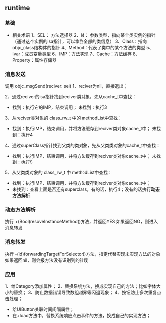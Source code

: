## runtime

### 基础
- 相关术语
1、SEL： 方法选择器
2、id： 参数类型，指向某个类实例的指针（通过这个实例的isa指针，可以拿到全部的类信息）
3、Class：指向objc_class结构体的指针
4、Method：代表了类中的某个方法的类型
5、Ivar：成员变量类型
6、IMP：方法实现
7、Cache：方法缓存
8、Property：属性存储器




### 消息发送
调用 objc_msgSend(reciver: sel)
1、reciver为nil，直接退出；

2、通过reciver的isa指针找到reciver类对象，先从cache_t中查找：
- 找到：执行它的IMP，结束调用；  未找到：执行3

3、从reciver类对象的 class_rw_t 中的 methodList中查找：
- 找到：执行IMP，结束调用，并将方法缓存到reciver类对象cache_t中；  未找到：执行4

4、通过superClass指针找到父类的类对象，先从父类类对象的cache_t中查找：
- 找到：执行IMP，结束调用，并将方法缓存到reciver类对象cache_t中；  未找到：执行5

5、从父类类对象的 class_rw_t 中 methodList中查找：
- 找到：执行IMP，结束调用，并将方法缓存到reciver类对象cache_t中； 
- 未找到：查看上面是否还有superclass，有的话，执行4；没有的话执行**动态方法解析**


### 动态方法解析
执行 +(Bool)resoveInstanceMethod()方法，并返回YES
如果返回NO，则进入消息转发


### 消息转发
执行 -(id)forwardingTargetForSelector()方法，指定代替实现未实现方法的对象
如果返回nil，则会报方法没有识别到的错误










### 应用
1、给Category添加属性；
2、替换系统方法，换成实现自己的方法；比如字体大小的替换；
3、防止数据错误导致数组越界等闪退现象；
4、按钮防止多次重复点击处理；
  - 给UIButton关联时间间隔属性；
  - 在+load方法中，替换系统响应点击事件的方法，换成自己的实现方法；
  


